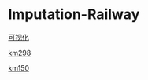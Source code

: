 # Imputation-Railway
[可视化](https://letian233.github.io/Imputation-Railway/visualization.html)


[km298](https://letian233.github.io/Imputation-Railway/km298.html)


[km150](https://letian233.github.io/Imputation-Railway/km150.html)


